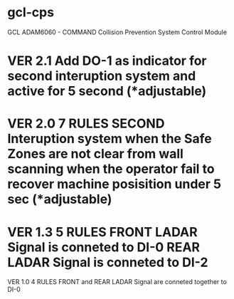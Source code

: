 # gcl-cps
GCL ADAM6060 - COMMAND Collision Prevention System Control Module

VER 2.1
Add DO-1 as indicator for second interuption system and active for 5 second (*adjustable)
====================
VER 2.0
7 RULES
SECOND Interuption system when the Safe Zones are not clear from wall scanning when the operator fail to recover machine posisition under 5 sec (*adjustable)
=====================
VER 1.3
5 RULES
FRONT LADAR Signal is conneted to DI-0
REAR LADAR Signal is conneted to DI-2
======================
VER 1.0
4 RULES
FRONT and REAR LADAR Signal are conneted together to DI-0

